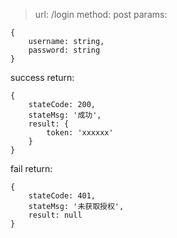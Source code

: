 >url: /login
>method: post
>params: 
```
{
    username: string,
    password: string
}
```
success return:
```
{
    stateCode: 200,
    stateMsg: '成功',
    result: {
        token: 'xxxxxx'
    }
}
```

fail return:
```
{
    stateCode: 401,
    stateMsg: '未获取授权',
    result: null
}
```